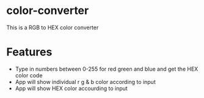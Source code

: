 # color-converter
This is a RGB to HEX color converter

# Features
- Type in numbers between 0-255 for red green and blue and get the HEX color code
- App will show individual r g & b color according to input
- App will show HEX color accourding to input
